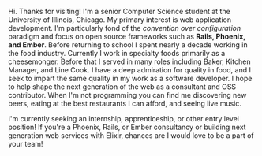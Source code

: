 Hi. Thanks for visiting!  I'm a senior Computer Science student at the University of Illinois, Chicago. My primary interest is web application development. I'm particularly fond of the *convention over configuration* paradigm and focus on open source frameworks such as **Rails, Phoenix, and Ember**. Before returning to school I spent nearly a decade working in the food industry. Currently I work in specialty foods primarily as a cheesemonger. Before that I served in many roles including Baker, Kitchen Manager, and Line Cook. I have a deep admiration for quality in food, and I seek to impart the same quality in my work as a software developer.  I hope to help shape the next generation of the web as a consultant and OSS contributor.  When I'm not programming you can find me discovering new beers, eating at the best restaurants I can afford, and seeing live music.

I'm currently seeking an internship, apprenticeship, or other entry level position!  If you're a Phoenix, Rails, or Ember consultancy or building next generation web services with Elixir, chances are I would love to be a part of your team!
